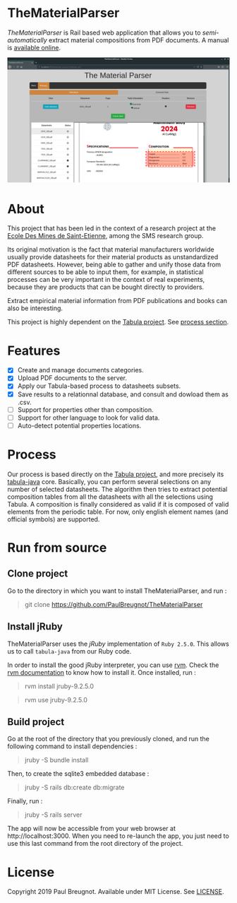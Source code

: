 # TheMaterialParser
*TheMaterialParser* is Rail based web application that allows you to *semi-automatically* extract material compositions from PDF documents. A manual is [available online](https://github.com/PaulBreugnot/TheMaterialParser/wiki).

![](https://github.com/PaulBreugnot/TheMaterialParser/blob/master/docs/first_process_iteration_example.png)

# About
This project that has been led in the context of a research project at the [Ecole Des Mines de Saint-Etienne](https://www.mines-stetienne.fr/en/), among the SMS research group.

Its original motivation is the fact that material manufacturers worldwide usually provide datasheets for their material products as unstandardized PDF datasheets. However, being able to gather and unify those data from different sources to be able to input them, for example, in statistical processes can be very important in the context of real experiments, because they are products that can be bought directly to providers.

Extract empirical material information from PDF publications and books can also be interesting.

This project is highly dependent on the [Tabula project](https://tabula.technology/). See [process section](#process).

# Features
- [x] Create and manage documents categories.
- [x] Upload PDF documents to the server.
- [x] Apply our Tabula-based process to datasheets subsets.
- [x] Save results to a relationnal database, and consult and dowload them as .csv.
- [ ] Support for properties other than composition.
- [ ] Support for other language to look for valid data.
- [ ] Auto-detect potential properties locations.

# Process
Our process is based directly on the [Tabula project](https://tabula.technology), and more precisely its [tabula-java](https://github.com/tabulapdf/tabula-java) core. Basically, you can perform several selections on any number of selected datasheets. The algorithm then tries to extract potential composition tables from all the datasheets with all the selections using Tabula. A composition is finally considered as valid if it is composed of valid elements from the periodic table. For now, only english element names (and official symbols) are supported.

# Run from source
## Clone project
Go to the directory in which you want to install TheMaterialParser, and run :
> git clone https://github.com/PaulBreugnot/TheMaterialParser

## Install jRuby
TheMaterialParser uses the *jRuby* implementation of `Ruby 2.5.0`. This allows us to call `tabula-java` from our Ruby code.

In order to install the good jRuby interpreter, you can use [rvm](https://rvm.io/). Check the [rvm documentation](https://rvm.io/rvm/install) to know how to install it.
Once installed, run :
> rvm install jruby-9.2.5.0

> rvm use jruby-9.2.5.0

## Build project
Go at the root of the directory that you previously cloned, and run the following command to install dependencies :
> jruby -S bundle install

Then, to create the sqlite3 embedded database :
> jruby -S rails db:create db:migrate

Finally, run :
> jruby -S rails server

The app will now be accessible from your web browser at http://localhost:3000.
When you need to re-launch the app, you just need to use this last command from the root directory of the project.

# License
Copyright 2019 Paul Breugnot. Available under MIT License. See [LICENSE](https://github.com/PaulBreugnot/TheMaterialParser/blob/master/LICENSE).

